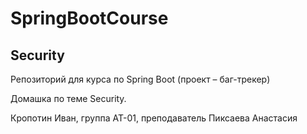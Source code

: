 # SpringBootCourse
## Security

Репозиторий для курса по Spring Boot (проект – баг-трекер)⠀

Домашка по теме Security.⠀⠀⠀⠀⠀⠀⠀

Кропотин Иван, группа АТ-01, преподаватель Пиксаева Анастасия